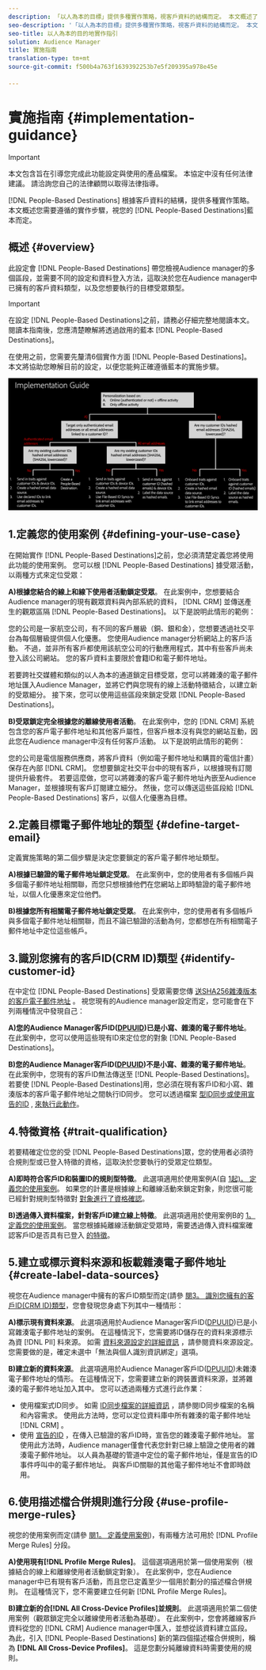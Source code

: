 ```yaml
---
description: 「以人為本的目標」提供多種實作策略，視客戶資料的結構而定。 本文概述了您在「以人為本的目標」上需要遵循的實作步驟，視您的藍本而定。
seo-description: '「以人為本的目標」提供多種實作策略，視客戶資料的結構而定。 本文概述了您在「以人為本的目標」上需要遵循的實作步驟，視您的藍本而定。  '
seo-title: 以人為本的目的地實作指引
solution: Audience Manager
title: 實施指南
translation-type: tm+mt
source-git-commit: f500b4a763f1639392253b7e5f209395a978e45e

---
```



# 實施指南 {#implementation-guidance}

>[!IMPORTANT]
>本文包含旨在引導您完成此功能設定與使用的產品檔案。 本協定中沒有任何法律建議。 請洽詢您自己的法律顧問以取得法律指導。

[!DNL People-Based Destinations] 根據客戶資料的結構，提供多種實作策略。 本文概述您需要遵循的實作步驟，視您的 [!DNL People-Based Destinations]藍本而定。

## 概述 {#overview}

此設定會 [!DNL People-Based Destinations] 帶您檢視Audience manager的多個區段，並需要不同的設定和資料登入方法，這取決於您在Audience manager中已擁有的客戶資料類型，以及您想要執行的目標受眾類型。

>[!IMPORTANT]
> 在設定 [!DNL People-Based Destinations]之前，請務必仔細完整地閱讀本文。 閱讀本指南後，您應清楚瞭解將透過啟用的藍本 [!DNL People-Based Destinations]。

在使用之前，您需要先釐清6個實作方面 [!DNL People-Based Destinations]。 本文將協助您瞭解目前的設定，以便您能夠正確遵循藍本的實施步驟。

![pbd實施](assets/pbd-implementation.png)

## 1.定義您的使用案例 {#defining-your-use-case}

在開始實作 [!DNL People-Based Destinations]之前，您必須清楚定義您將使用此功能的使用案例。 您可以根 [!DNL People-Based Destinations] 據受眾活動，以兩種方式來定位受眾：

**A)根據您結合的線上和線下使用者活動鎖定受眾**。 在此案例中，您想要結合Audience manager的現有觀眾資料與內部系統的資料， [!DNL CRM] 並傳送產生的觀眾區隔 [!DNL People-Based Destinations]。 以下是說明此情形的範例：

您的公司是一家航空公司，有不同的客戶層級（銅、銀和金），您想要透過社交平台為每個層級提供個人化優惠。 您使用Audience manager分析網站上的客戶活動。 不過，並非所有客戶都使用該航空公司的行動應用程式，其中有些客戶尚未登入該公司網站。 您的客戶資料主要限於會籍ID和電子郵件地址。

若要跨社交媒體和類似的以人為本的通道鎖定目標受眾，您可以將雜湊的電子郵件地址匯入Audience [](people-based-destinations-prerequisites.md) Manager，並將它們與您現有的線上活動特徵結合，以建立新的受眾細分。 接下來，您可以使用這些區段來鎖定受眾 [!DNL People-Based Destinations]。

**B)受眾鎖定完全根據您的離線使用者活動**。 在此案例中，您的 [!DNL CRM] 系統包含您的客戶電子郵件地址和其他客戶屬性，但客戶根本沒有與您的網站互動，因此您在Audience manager中沒有任何客戶活動。 以下是說明此情形的範例：

您的公司是電信服務供應商，將客戶資料（例如電子郵件地址和購買的電信計畫）保存在內部 [!DNL CRM]。 您想要鎖定社交平台中的現有客戶，以根據現有訂閱提供升級套件。 若要這麼做，您可以將雜湊的客戶電子郵件地址內嵌至Audience Manager，並根據現有客戶訂閱建立細分。 然後，您可以傳送這些區段給 [!DNL People-Based Destinations] 客戶，以個人化優惠為目標。

## 2.定義目標電子郵件地址的類型 {#define-target-email}

定義實施策略的第二個步驟是決定您要鎖定的客戶電子郵件地址類型。

**A)根據已驗證的電子郵件地址鎖定受眾**。 在此案例中，您的使用者有多個帳戶與多個電子郵件地址相關聯，而您只想根據他們在您網站上即時驗證的電子郵件地址，以個人化優惠來定位他們。

**B)根據您所有相關電子郵件地址鎖定受眾**。 在此案例中，您的使用者有多個帳戶與多個電子郵件地址相關聯，而且不論已驗證的活動為何，您都想在所有相關電子郵件地址中定位這些帳戶。

## 3.識別您擁有的客戶ID(CRM ID)類型 {#identify-customer-id}

在中定位 [!DNL People-Based Destinations] 受眾需要您傳 [送SHA256雜湊版本的客戶電子郵件地址](people-based-destinations-prerequisites.md) 。 視您現有的Audience manager設定而定，您可能會在下列兩種情況中發現自己：

**A)您的Audience Manager客戶ID([DPUUID](../../reference/ids-in-aam.md))已是小寫、雜湊的電子郵件地址**。 在此案例中，您可以使用這些現有ID來定位您的對象 [!DNL People-Based Destinations]。

**B)您的Audience Manager客戶ID([DPUUID](../../reference/ids-in-aam.md))不是小寫、雜湊的電子郵件地址**。 在此案例中，您現有的客戶ID無法傳送至 [!DNL People-Based Destinations]。 若要使 [!DNL People-Based Destinations]用，您必須在現有客戶ID和小寫、雜湊版本的客戶電子郵件地址之間執行ID同步。 您可以透過檔案 [型ID同步或使用宣告的ID](../../integration/sending-audience-data/batch-data-transfer-explained/id-sync-file-based.md) , [來執行此動作](../declared-ids.md)。

## 4.特徵資格 {#trait-qualification}

若要精確定位您的受 [!DNL People-Based Destinations]眾，您的使用者必須符合規則型或已登入特徵的資格，這取決於您要執行的受眾定位類型。

**A)即時符合客戶ID和裝置ID的規則型特徵**。 此選項適用於使用案例A(自 [1起)。 定義您的使用案例](people-based-destinations-workflow.md#defining-your-use-case)。 如果您的計畫是根據線上和離線活動來鎖定對象，則您很可能已經針對規則型特徵對 [對象進行了資格確認](../traits/trait-qualification-reference.md)。

**B)透過傳入資料檔案，針對客戶ID建立線上特徵**。 此選項適用於使用案例B的 [1。 定義您的使用案例](people-based-destinations-workflow.md#defining-your-use-case)。 當您根據純離線活動鎖定受眾時，需要透過傳入資料檔案確認客戶ID是否具有已登入 [的特徵](../../integration/sending-audience-data/batch-data-transfer-explained/inbound-file-contents.md)。

## 5.建立或標示資料來源和板載雜湊電子郵件地址 {#create-label-data-sources}

視您在Audience manager中擁有的客戶ID類型而定(請參 [閱3。 識別您擁有的客戶ID(CRM ID)類型](people-based-destinations-workflow.md#identify-customer-id)，您會發現您身處下列其中一種情形：

**A)標示現有資料來源**。 此選項適用於Audience Manager客戶ID([DPUUID](../../reference/ids-in-aam.md))已是小寫雜湊電子郵件地址的案例。 在這種情況下，您需要將ID儲存在的資料來源標示為資 [!DNL PII] 料來源。 如需 [資料來源設定的詳細資訊](../datasources-list-and-settings.md) ，請參閱資料來源設定。 您需要做的是，確定未選中「無法與個人識別資訊綁定」選項。

**B)建立新的資料來源**。 此選項適用於Audience Manager客戶ID([DPUUID](../../reference/ids-in-aam.md))未雜湊電子郵件地址的情形。 在這種情況下，您需要建立新的跨裝置資料來源，並將雜湊的電子郵件地址加入其中。 您可以透過兩種方式進行此作業：

* 使用檔案式ID同步。 如需 [ID同步檔案的詳細資訊](../../integration/sending-audience-data/batch-data-transfer-explained/id-sync-file-based.md) ，請參閱ID同步檔案的名稱和內容需求。 使用此方法時，您可以定位資料庫中所有雜湊的電子郵件地址 [!DNL CRM] 。
* 使用 [宣告的ID](../declared-ids.md) ，在傳入已驗證的客戶ID時，宣告您的雜湊電子郵件地址。 當使用此方法時，Audience manager僅會代表您針對已線上驗證之使用者的雜湊電子郵件地址。 以人員為基礎的管道中定位的電子郵件地址，僅是宣告的ID事件呼叫中的電子郵件地址。 與客戶ID關聯的其他電子郵件地址不會即時啟用。

## 6.使用描述檔合併規則進行分段 {#use-profile-merge-rules}

視您的使用案例而定(請參 [閱1。 定義使用案例](people-based-destinations-workflow.md#defining-your-use-case))，有兩種方法可用於 [!DNL Profile Merge Rules] 分段。

**A)使用現有[!DNL Profile Merge Rules]**。 這個選項適用於第一個使用案例（根據結合的線上和離線使用者活動鎖定對象）。 在此案例中，您在Audience manager中已有現有客戶活動，而且您已定義至少一個用於劃分的描述檔合併規則。 在這種情況下，您不需要建立任何新 [!DNL Profile Merge Rules]。

**B)建立新的合[!DNL All Cross-Device Profiles]並規則**。 此選項適用於第二個使用案例（觀眾鎖定完全以離線使用者活動為基礎）。 在此案例中，您會將離線客戶資料從您的 [!DNL CRM] Audience manager中匯入，並想從該資料建立區段。 為此，引入 [!DNL People-Based Destinations] 新的第四個描述檔合併規則，稱為 **[!DNL All Cross-Device Profiles]**。 這是您劃分純離線資料時需要使用的規則。
